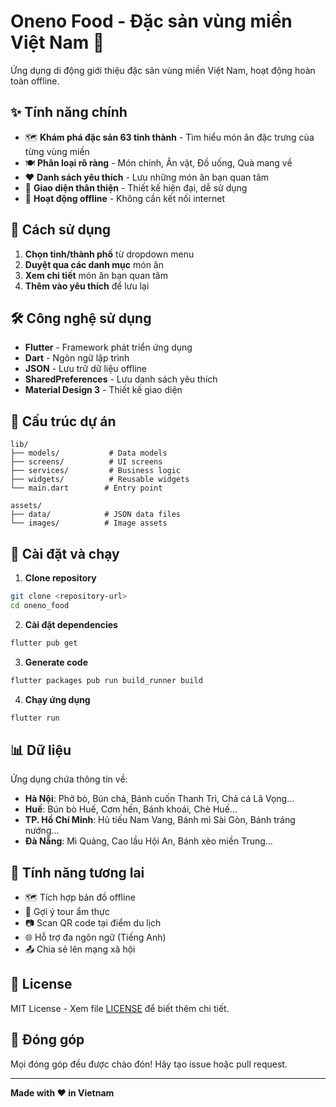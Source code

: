 # Oneno Food - Đặc sản vùng miền Việt Nam 🍲

Ứng dụng di động giới thiệu đặc sản vùng miền Việt Nam, hoạt động hoàn toàn offline.

## ✨ Tính năng chính

- 🗺️ **Khám phá đặc sản 63 tỉnh thành** - Tìm hiểu món ăn đặc trưng của từng vùng miền
- 🍽️ **Phân loại rõ ràng** - Món chính, Ăn vặt, Đồ uống, Quà mang về
- ❤️ **Danh sách yêu thích** - Lưu những món ăn bạn quan tâm
- 📱 **Giao diện thân thiện** - Thiết kế hiện đại, dễ sử dụng
- 🔌 **Hoạt động offline** - Không cần kết nối internet

## 🚀 Cách sử dụng

1. **Chọn tỉnh/thành phố** từ dropdown menu
2. **Duyệt qua các danh mục** món ăn
3. **Xem chi tiết** món ăn bạn quan tâm
4. **Thêm vào yêu thích** để lưu lại

## 🛠️ Công nghệ sử dụng

- **Flutter** - Framework phát triển ứng dụng
- **Dart** - Ngôn ngữ lập trình
- **JSON** - Lưu trữ dữ liệu offline
- **SharedPreferences** - Lưu danh sách yêu thích
- **Material Design 3** - Thiết kế giao diện

## 📁 Cấu trúc dự án

```
lib/
├── models/           # Data models
├── screens/          # UI screens
├── services/         # Business logic
├── widgets/          # Reusable widgets
└── main.dart        # Entry point

assets/
├── data/            # JSON data files
└── images/          # Image assets
```

## 🔧 Cài đặt và chạy

1. **Clone repository**
```bash
git clone <repository-url>
cd oneno_food
```

2. **Cài đặt dependencies**
```bash
flutter pub get
```

3. **Generate code**
```bash
flutter packages pub run build_runner build
```

4. **Chạy ứng dụng**
```bash
flutter run
```

## 📊 Dữ liệu

Ứng dụng chứa thông tin về:
- **Hà Nội**: Phở bò, Bún chả, Bánh cuốn Thanh Trì, Chả cá Lã Vọng...
- **Huế**: Bún bò Huế, Cơm hến, Bánh khoái, Chè Huế...
- **TP. Hồ Chí Minh**: Hủ tiếu Nam Vang, Bánh mì Sài Gòn, Bánh tráng nướng...
- **Đà Nẵng**: Mì Quảng, Cao lầu Hội An, Bánh xèo miền Trung...

## 🎯 Tính năng tương lai

- 🗺️ Tích hợp bản đồ offline
- 🎯 Gợi ý tour ẩm thực
- 📷 Scan QR code tại điểm du lịch
- 🌐 Hỗ trợ đa ngôn ngữ (Tiếng Anh)
- 📤 Chia sẻ lên mạng xã hội

## 📝 License

MIT License - Xem file [LICENSE](LICENSE) để biết thêm chi tiết.

## 👥 Đóng góp

Mọi đóng góp đều được chào đón! Hãy tạo issue hoặc pull request.

---

**Made with ❤️ in Vietnam**
